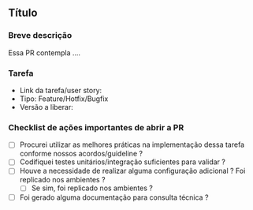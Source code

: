 ## Título

### Breve descrição

Essa PR contempla ....

### Tarefa

- Link da tarefa/user story: 
- Tipo: Feature/Hotfix/Bugfix
- Versão a liberar: 

### Checklist de ações importantes de abrir a PR

- [ ] Procurei utilizar as melhores práticas na implementação dessa tarefa conforme nossos acordos/guideline ?
- [ ] Codifiquei testes unitários/integração suficientes para validar ?
- [ ] Houve a necessidade de realizar alguma configuração adicional ? Foi replicado nos ambientes ?
	- [ ] Se sim, foi replicado nos ambientes ?
- [ ] Foi gerado alguma documentação para consulta técnica ?